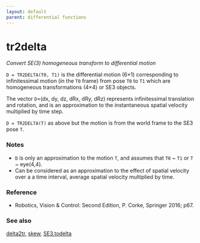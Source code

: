 ```yaml
---
layout: default
parent: differential functions
---
```

# tr2delta
_Convert SE(3) homogeneous transform to differential motion_


```D = TR2DELTA(T0, T1)``` is the differential motion (6&times;1) corresponding to
infinitessimal motion (in the `T0` frame) from pose `T0` to `T1` which are homogeneous
transformations (4&times;4) or SE3 objects.


The vector `D`=(dx, dy, dz, dRx, dRy, dRz) represents infinitessimal translation
and rotation, and is an approximation to the instantaneous spatial velocity
multiplied by time step.


```D = TR2DELTA(T)``` as above but the motion is from the world frame to the SE3
pose `T`.
### Notes
* `D` is only an approximation to the motion `T`, and assumes    that `T0` ~ `T1` or `T` ~ eye(4,4).
* Can be considered as an approximation to the effect of spatial velocity over a    a time interval, average spatial velocity multiplied by time.

### Reference
* Robotics, Vision & Control: Second Edition, P. Corke, Springer 2016; p67.

### See also

[delta2tr](delta2tr.md), [skew](skew.md), [SE3.todelta](SE3.todelta.md)
